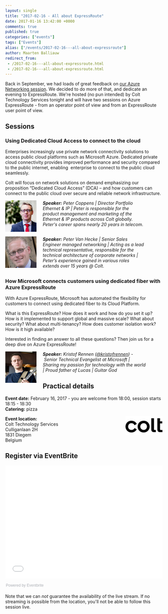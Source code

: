 ```yaml
---
layout: single
title: "2017-02-16 - All about ExpressRoute"
date: 2017-01-16 13:42:00 +0000
comments: true
published: true
categories: ["events"]
tags: ["Events"]
alias: ["/events/2017-02-16---all-about-expressroute"]
author: Maarten Balliauw
redirect_from:
 - /2017-02-16---all-about-expressroute.html
 - /2017-02-16---all-about-expressroute.html
---
```


<p>Back in September, we had loads of great feedback on <a href="/events/2016-09-26---azure-networking-from-rookie-to-expert">our Azure Networking session</a>. We decided to do more of that, and dedicate an evening to ExpressRoute. We're hosted (no pun intended) by Colt Technology Services tonight and will have two sessions on Azure ExpressRoute - from an operator point of view and from an ExpressRoute user point of view.</p>
<div>
<h2>Sessions</h2>
<h3>Using Dedicated Cloud Access to connect to the cloud</h3>
<p>Enterprises increasingly use private network connectivity solutions to access public cloud platforms such as Microsoft Azure. Dedicated private cloud connectivity provides improved performance and security compared to the public internet, enabling &nbsp;enterprise to connect to the public cloud seamlessly.</p>
<p>Colt will focus on network solutions on demand emphasizing our proposition &ldquo;Dedicated Cloud Access&rdquo; (DCA) &ndash; and how customers can connect to the public cloud over secure and reliable network infrastructure.</p>
<p style="margin-bottom: 30px; width: 450px;"><em><img src="/assets/media/speakers/peter-coppens.jpg" alt="" align="left" width="100" height="100" style="margin-right: 20px;"> <em><strong>Speaker:</strong>&nbsp;Peter Coppens | Director Portfolio Ethernet &amp; IP | Peter is responsible for the product management and marketing of the Ethernet &amp; IP products across Colt globally. Peter's career spans nearly 20 years in telecom.</em></em></p>
<p style="margin-bottom: 30px; width: 450px;"><em><img src="/assets/media/speakers/peter-van-hecke.jpg" alt="" align="left" width="100" height="100" style="margin-right: 20px;"> <em><strong>Speaker:</strong>&nbsp;Peter Van Hecke | Senior Sales Engineer managed networking | Acting as a lead technical representative, responsible for the technical architecture of corporate networks | Peter&rsquo;s experience gained in various roles extends over 15 years @ Colt.</em></em></p>
<h3>How Microsoft connects customers using dedicated fiber with Azure ExpressRoute</h3>
<p>With Azure ExpressRoute, Microsoft has automated the flexibility for customers to connect using dedicated fiber to its Cloud Platform.</p>
<p>What is this ExpressRoute? How does it work and how do you set it up? How is it implemented to support global and massive scale? What about security? What about multi-tenancy? How does customer isolation work? How is it high available?</p>
<p>Interested in finding an answer to all these questions? Then join us for a deep dive on Azure ExpressRoute!</p>
<div><em><img src="/assets/media/speakers/kristof-rennen2.png" alt="" align="left" width="100" height="100" style="margin-right: 20px;"></em></div>
<p style="margin-bottom: 30px; width: 450px;"><em> <em><strong>Speaker:</strong>&nbsp;Kristof Rennen (<a href="https://twitter.com/kristofrennen">@kristofrennen</a>) -&nbsp;Senior Technical Evangelist at Microsoft | Sharing my passion for technology with the world | Proud father of Lucas | Guitar God</em></em></p>
<h2>Practical details</h2>
<p><strong>Event date:</strong>&nbsp;February 16, 2017 - you are welcome from 18:00, session starts 18:15 - 18:30<br><strong>Catering:</strong>&nbsp;pizza</p>
<p><img width="120" height="60" align="right" alt="" src="/assets/media/sponsors/logo-colt.jpg"><strong>Event location:<br></strong>Colt Technology Services<br> Culliganlaan 2H<br> 1831 Diegem<br> Belgium</p>
<h2>Register via EventBrite</h2>
<div style="width: 100%; text-align: left;"><iframe src="//eventbrite.com/tickets-external?eid=31226260586&amp;ref=etckt" frameborder="0" height="360" width="100%" vspace="0" hspace="0" marginheight="5" marginwidth="5" scrolling="auto" allowtransparency="true"></iframe>
<div style="font-family: Helvetica, Arial; font-size: 12px; padding: 10px 0 5px; margin: 2px; width: 100%; text-align: left;"><a class="powered-by-eb" style="color: #adb0b6; text-decoration: none;" target="_blank" href="https://www.eventbrite.com/">Powered by Eventbrite</a></div>
</div>
<p>Note that&nbsp;we can&nbsp;<em>not</em>&nbsp;guarantee the availability of the live stream. If no streaming is possible from the location, you'll not be able to follow this session live.</p>
</div>







